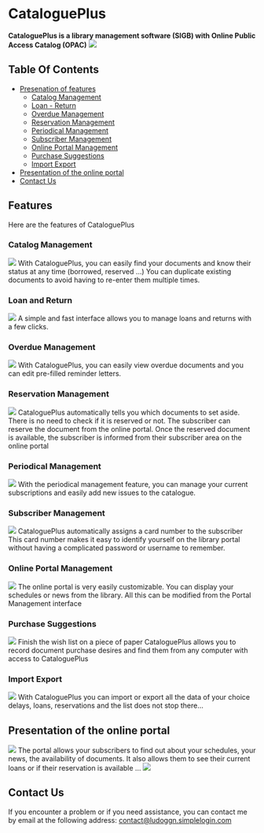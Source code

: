 # CataloguePlus
**CataloguePlus is a library management software (SIGB) with Online Public Access Catalog (OPAC)**
![](https://raw.githubusercontent.com/ludovic-ggn/CataloguePlus/main/Project%20picture/capture%20cataloge%20et%20espace%20admin.png)
## Table Of Contents
 - [Presenation of features](#Presentationoffeatures)
   - [Catalog Management](#-CatalogManagement)
   - [Loan - Return](#-LoanReturn)
   - [Overdue Management](#-OverdueManagement)
   - [Reservation Management](#-ReservationManagement)
   - [Periodical Management](#-PeriodicalManagement)
   - [Subscriber Management](#-SubscriberManagement)
   - [Online Portal Management](#-OnlinePortalManagement)
   - [Purchase Suggestions](#-PurchaseSuggestions)
   - [Import Export](#-importexport)
 - [Presentation of the online portal](#Presentationoftheonlineportal)
 - [Contact Us](#Contact-Us)
## Features
Here are the features of CataloguePlus
### Catalog Management
![](https://raw.githubusercontent.com/ludovic-ggn/CataloguePlus/main/Project%20picture/catalogue.png)
With CataloguePlus, you can easily find your documents and know their status at any time 
(borrowed, reserved …)
You can duplicate existing documents to avoid having to re-enter them multiple times.
### Loan and Return
![](https://raw.githubusercontent.com/ludovic-ggn/CataloguePlus/main/Project%20picture/pret%20et%20retour.png)
A simple and fast interface allows you to manage loans and returns with a few clicks.
### Overdue Management
![](https://raw.githubusercontent.com/ludovic-ggn/CataloguePlus/main/Project%20picture/gestion%20des%20retards.png)
With CataloguePlus, you can easily view overdue documents and you can edit pre-filled reminder 
letters.
### Reservation Management
![](https://raw.githubusercontent.com/ludovic-ggn/CataloguePlus/main/Project%20picture/Reservations.png)
CataloguePlus automatically tells you which documents to set aside.
There is no need to check if it is reserved or not.
The subscriber can reserve the document from the online portal.
Once the reserved document is available, the subscriber is informed from their subscriber area on 
the online portal
### Periodical Management
![](https://raw.githubusercontent.com/ludovic-ggn/CataloguePlus/main/Project%20picture/gestion%20des%20periodiques.png)
With the periodical management feature, you can manage your current subscriptions and easily add 
new issues to the catalogue.
### Subscriber Management
![](https://raw.githubusercontent.com/ludovic-ggn/CataloguePlus/main/Project%20picture/gestion%20des%20abonn%C3%A9s.png)
CataloguePlus automatically assigns a card number to the subscriber
This card number makes it easy to identify yourself on the library portal without having a 
complicated password or username to remember.
### Online Portal Management
![](https://raw.githubusercontent.com/ludovic-ggn/CataloguePlus/main/Project%20picture/gestion%20du%20portail.png)
The online portal is very easily customizable.
You can display your schedules or news from the library.
All this can be modified from the Portal Management interface
### Purchase Suggestions
![](https://raw.githubusercontent.com/ludovic-ggn/CataloguePlus/main/Project%20picture/suggestions%20d'achat.png)
Finish the wish list on a piece of paper
CataloguePlus allows you to record document purchase desires and find them from any computer 
with access to CataloguePlus
### Import Export
![](https://raw.githubusercontent.com/ludovic-ggn/CataloguePlus/main/Project%20picture/Import%20Export.png)
With CataloguePlus you can import or export all the data of your choice delays, loans, reservations 
and the list does not stop there…
## Presentation of the online portal
![](https://raw.githubusercontent.com/ludovic-ggn/CataloguePlus/main/Project%20picture/portail%20general.png)
The portal allows your subscribers to find out about your schedules, your news, the availability of 
documents.
It also allows them to see their current loans or if their reservation is available …
![](https://raw.githubusercontent.com/ludovic-ggn/CataloguePlus/main/Project%20picture/portail%20mon%20compte.png)
## Contact Us
If you encounter a problem or if you need assistance, you can contact me by email at the following 
address: contact@ludoggn.simplelogin.com
